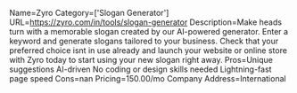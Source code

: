 Name=Zyro
Category=['Slogan Generator']
URL=https://zyro.com/in/tools/slogan-generator
Description=Make heads turn with a memorable slogan created by our AI-powered generator. Enter a keyword and generate slogans tailored to your business. Check that your preferred choice isnt in use already and launch your website or online store with Zyro today to start using your new slogan right away.
Pros=Unique suggestions AI-driven No coding or design skills needed Lightning-fast page speed
Cons=nan
Pricing=150.00/mo
Company Address=International
